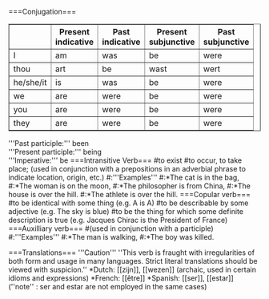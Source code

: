 ===Conjugation===
<table border=1>
<tr><th>  <th>Present<br>indicative<th>Past<br>indicative
<th>Present<br>subjunctive<th>Past<br>subjunctive</tr>
<tr><td>I</td><td>am</td><td>was</td><td>be</td><td>were</td>
<tr><td>thou</td><td>art</td><td>be</td><td>wast</td><td>wert</td>
<tr><td>he/she/it</td><td>is</td><td>was</td><td>be</td><td>were</td>
<tr><td>we</td><td>are</td><td>were</td><td>be</td><td>were</td>
<tr><td>you</td><td>are</td><td>were</td><td>be</td><td>were</td>
<tr><td>they</td><td>are</td><td>were</td><td>be</td><td>were</td>
</table>
'''Past participle:''' been<br>
'''Present participle:''' being<br>
'''Imperative:''' be
===Intransitive Verb===
#to exist
#to occur, to take place; (used in conjunction with a prepositions in an adverbial phrase to indicate location, origin, etc.)
#:'''Examples'''
#:*The cat is in the bag, 
#:*The woman is on the moon, 
#:*The philosopher is from China, 
#:*The house is over the hill.
#:*The athlete is over the hill.
===Copular verb===
#to be identical with some thing (e.g. A is A) 
#to be describable by some adjective (e.g. The sky is blue)
#to be the thing for which some definite description is true (e.g. Jacques Chirac is the President of France)
===Auxilliary verb===
#(used in conjunction with a participle)
#:'''Examples'''
#:*The man is walking, 
#:*The boy was killed.

===Translations===
'''Caution''' ''This verb is fraught with irregularities of both form and usage in many languages.  Strict literal translations should be viewed with suspicion.''
*Dutch: [[zijn]], [[wezen]] (archaic, used in certain idioms and expressions)
*French: [[être]]
*Spanish: [[ser]], [[estar]] (''note'' : ser and estar are not employed in the same cases)